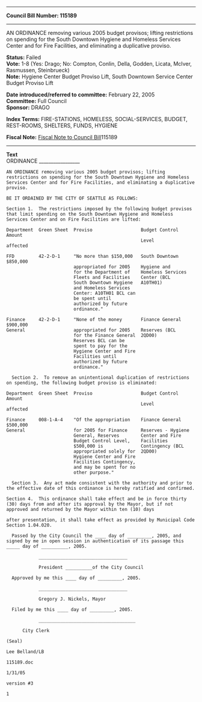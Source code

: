 * * * * *  
  
**Council Bill Number: [](#h0)[](#h2)115189**  
  
* * * * *  
  
AN ORDINANCE removing various 2005 budget provisos; lifting restrictions on spending for the South Downtown Hygiene and Homeless Services Center and for Fire Facilities, and eliminating a duplicative proviso.  
  
**Status:** Failed   
**Vote:** 1-8 (Yes: Drago; No: Compton, Conlin, Della, Godden, Licata, McIver, Rasmussen, Steinbrueck)   
**Note:** Hygiene Center Budget Proviso Lift, South Downtown Service Center Budget Proviso Lift  
  
  
**Date introduced/referred to committee:** February 22, 2005   
**Committee:** Full Council   
**Sponsor:** DRAGO   
  
**Index Terms:** FIRE-STATIONS, HOMELESS, SOCIAL-SERVICES, BUDGET, REST-ROOMS, SHELTERS, FUNDS, HYGIENE  
  
**Fiscal Note:** [Fiscal Note to Council Bill](http://clerk.seattle.gov/~public/fnote/115189.htm)[](#h1)[](#h3)115189  
  
* * * * *  
  
**Text**  
    ORDINANCE _________________  
  
    AN ORDINANCE removing various 2005 budget provisos; lifting  
    restrictions on spending for the South Downtown Hygiene and Homeless  
    Services Center and for Fire Facilities, and eliminating a duplicative  
    proviso.  
  
    BE IT ORDAINED BY THE CITY OF SEATTLE AS FOLLOWS:  
  
    Section 1.  The restrictions imposed by the following budget provisos  
    that limit spending on the South Downtown Hygiene and Homeless  
    Services Center and on Fire Facilities are lifted:  
  
    Department  Green Sheet  Proviso                  Budget Control       Amount  
                                                      Level                affected  
  
    FFD         42-2-D-1     "No more than $150,000   South Downtown       $850,000  
                             appropriated for 2005    Hygiene and  
                             for the Department of    Homeless Services  
                             Fleets and Facilities    Center (BCL  
                             South Downtown Hygiene   A10TH01)  
                             and Homeless Services  
                             Center: A10TH01 BCL can  
                             be spent until  
                             authorized by future  
                             ordinance."  
  
    Finance     42-2-D-1     "None of the money       Finance General      $900,000  
    General                  appropriated for 2005    Reserves (BCL  
                             for the Finance General  2QD00)  
                             Reserves BCL can be  
                             spent to pay for the  
                             Hygiene Center and Fire  
                             Facilities until  
                             authorized by future  
                             ordinance."  
  
      Section 2.  To remove an unintentional duplication of restrictions  
    on spending, the following budget proviso is eliminated:  
  
    Department  Green Sheet  Proviso                  Budget Control       Amount  
                                                      Level                affected  
  
    Finance     008-1-A-4    "Of the appropriation    Finance General      $500,000  
    General                  for 2005 for Finance     Reserves - Hygiene  
                             General, Reserves        Center and Fire  
                             Budget Control Level,    Facilities  
                             $500,000 is              Contingency (BCL  
                             appropriated solely for  2QD00)  
                             Hygiene Center and Fire  
                             Facilities Contingency,  
                             and may be spent for no  
                             other purpose."  
  
      Section 3.  Any act made consistent with the authority and prior to  
    the effective date of this ordinance is hereby ratified and confirmed.  
  
    Section 4.  This ordinance shall take effect and be in force thirty  
    (30) days from and after its approval by the Mayor, but if not  
    approved and returned by the Mayor within ten (10) days  
  
    after presentation, it shall take effect as provided by Municipal Code  
    Section 1.04.020.  
  
      Passed by the City Council the ____ day of _________, 2005, and  
    signed by me in open session in authentication of its passage this  
    _____ day of __________, 2005.  
  
                _________________________________  
  
                President __________of the City Council  
  
      Approved by me this ____ day of _________, 2005.  
  
                _________________________________  
  
                Gregory J. Nickels, Mayor  
  
      Filed by me this ____ day of _________, 2005.  
  
                ____________________________________  
  
          City Clerk  
  
    (Seal)  
  
    Lee Belland/LB  
  
    115189.doc  
  
    1/31/05  
  
    version #3  
  
    1  
